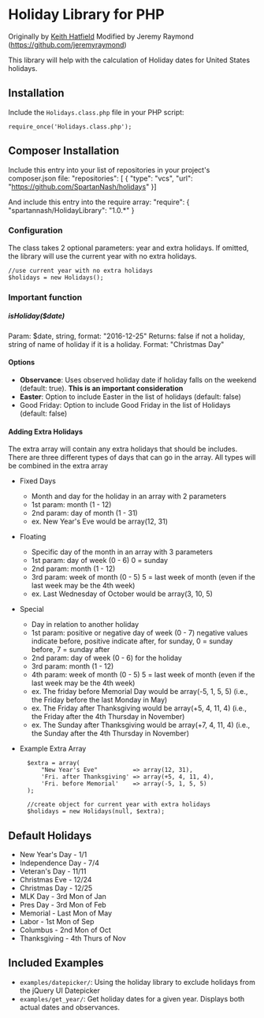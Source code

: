 # Holiday Library for PHP
Originally by [Keith Hatfield](http://keithscode.com)
Modified by Jeremy Raymond (https://github.com/jeremyraymond)

This library will help with the calculation of Holiday dates for
United States holidays.

## Installation
Include the `Holidays.class.php` file in your PHP script:

    require_once('Holidays.class.php');

## Composer Installation
Include this entry into your list of repositories in your project's composer.json file:
"repositories": [
    {
        "type": "vcs",
                "url": "https://github.com/SpartanNash/holidays"
    }]

And include this entry into the require array:
"require": {
    "spartannash/HolidayLibrary": "1.0.*"
}

### Configuration
The class takes 2 optional parameters: year and extra holidays. If omitted, the library will use the current year with no extra holidays.

    //use current year with no extra holidays
    $holidays = new Holidays();

### Important function
##### isHoliday($date)
Param: $date, string, format: "2016-12-25"
Returns: false if not a holiday, string of name of holiday if it is a holiday. Format: "Christmas Day"

#### Options
* __Observance__: Uses observed holiday date if holiday falls on the
  weekend (default: true). __This is an important consideration__
* __Easter__: Option to include Easter in the list of holidays
  (default: false)
* Good Friday: Option to include Good Friday in the list of
  Holidays (default: false)

#### Adding Extra Holidays
The extra array will contain any extra holidays that should be includes. 
There are three different types of days that can go in the array.
All types will be combined in the extra array

* Fixed Days
  * Month and day for the holiday in an array with 2 parameters
  * 1st param: month (1 - 12)
  * 2nd param: day of month (1 - 31)
  * ex. New Year's Eve would be array(12, 31)

* Floating
  * Specific day of the month in an array with 3 parameters
  * 1st param: day of week (0 - 6) 0 = sunday
  * 2nd param: month (1 - 12)
  * 3rd param: week of month (0 - 5) 5 = last week of month (even if the last week may be the 4th week)
  * ex. Last Wednesday of October would be array(3, 10, 5)

* Special
  * Day in relation to another holiday 
  * 1st param: positive or negative day of week (0 - 7) negative values indicate before, positive indicate after, for sunday, 0 = sunday before, 7 = sunday after
  * 2nd param: day of week (0 - 6) for the holiday
  * 3rd param: month (1 - 12)
  * 4th param: week of month (0 - 5) 5 = last week of month (even if the last week may be the 4th week)
  * ex. The friday before Memorial Day would be array(-5, 1, 5, 5) (i.e., the Friday before the last Monday in May)
  * ex. The Friday after Thanksgiving would be array(+5, 4, 11, 4) (i.e., the Friday after the 4th Thursday in November)
  * ex. The Sunday after Thanksgiving would be array(+7, 4, 11, 4) (i.e., the Sunday after the 4th Thursday in November)

* Example Extra Array

        $extra = array(
            "New Year's Eve"          => array(12, 31),
            'Fri. after Thanksgiving' => array(+5, 4, 11, 4),
            'Fri. before Memorial'    => array(-5, 1, 5, 5)
        );
        
        //create object for current year with extra holidays
        $holidays = new Holidays(null, $extra);

## Default Holidays
* New Year's Day   - 1/1
* Independence Day - 7/4
* Veteran's Day    - 11/11
* Christmas Eve    - 12/24
* Christmas Day    - 12/25
* MLK Day          - 3rd Mon of Jan
* Pres Day         - 3rd Mon of Feb
* Memorial         - Last Mon of May
* Labor            - 1st Mon of Sep
* Columbus         - 2nd Mon of Oct 
* Thanksgiving     - 4th Thurs of Nov

## Included Examples
* `examples/datepicker/`: Using the holiday library to exclude holidays from the jQuery UI Datepicker
* `examples/get_year/`: Get holiday dates for a given year. Displays both actual dates and observances. 